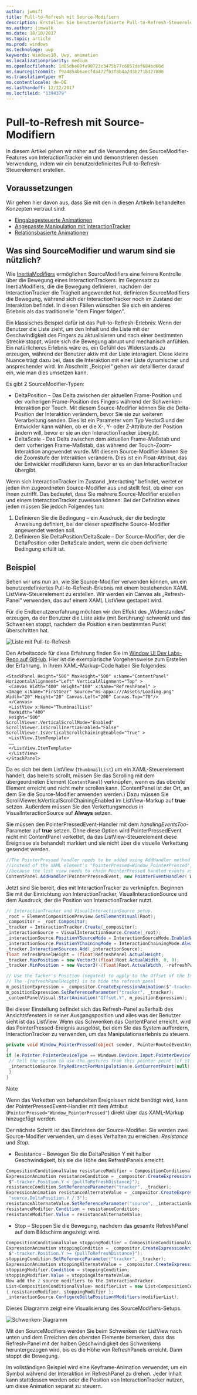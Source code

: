 ```yaml
---
author: jwmsft
title: Pull-to-Refresh mit Source-Modifiern
description: Erstellen Sie benutzerdefinierte Pull-to-Refresh-Steuerelemente mit SourceModifiern
ms.author: jimwalk
ms.date: 10/10/2017
ms.topic: article
ms.prod: windows
ms.technology: uwp
keywords: Windows10, Uwp, animation
ms.localizationpriority: medium
ms.openlocfilehash: 1d85dbe89fe90723c3475b77c6057def684bd60d
ms.sourcegitcommit: f9a4854b6aecfda472fb3f8b4a2d3b271b327800
ms.translationtype: HT
ms.contentlocale: de-DE
ms.lasthandoff: 12/12/2017
ms.locfileid: "1394379"
---
```

# <a name="pull-to-refresh-with-source-modifiers"></a>Pull-to-Refresh mit Source-Modifiern

In diesem Artikel gehen wir näher auf die Verwendung des SourceModifier-Features von InteractionTracker ein und demonstrieren dessen Verwendung, indem wir ein benutzerdefiniertes Pull-to-Refresh-Steuerelement erstellen.

## <a name="prerequisites"></a>Voraussetzungen

Wir gehen hier davon aus, dass Sie mit den in diesen Artikeln behandelten Konzepten vertraut sind:

- [Eingabegesteuerte Animationen](input-driven-animations.md)
- [Angepasste Manipulation mit InteractionTracker](interaction-tracker-manipulations.md)
- [Relationsbasierte Animationen](relation-animations.md)

## <a name="what-is-a-sourcemodifier-and-why-are-they-useful"></a>Was sind SourceModifier und warum sind sie nützlich?

Wie [InertiaModifiers](inertia-modifiers.md) ermöglichen SourceModifiers eine feinere Kontrolle über die Bewegung eines InteractionTrackers. Im Gegensatz zu InertiaModifiers, die die Bewegung definieren, nachdem der InteractionTracker die Trägheit angewendet hat, definieren SourceModifiers die Bewegung, während sich der InteractionTracker noch im Zustand der Interaktion befindet. In diesen Fällen wünschen Sie sich ein anderes Erlebnis als das traditionelle "dem Finger folgen".

Ein klassisches Beispiel dafür ist das Pull-to-Refresh-Erlebnis: Wenn der Benutzer die Liste zieht, um den Inhalt und die Liste mit der Geschwindigkeit des Fingers zu aktualisieren und nach einer bestimmten Strecke stoppt, würde sich die Bewegung abrupt und mechanisch anfühlen. Ein natürlicheres Erlebnis wäre es, ein Gefühl des Widerstands zu erzeugen, während der Benutzer aktiv mit der Liste interagiert. Diese kleine Nuance trägt dazu bei, dass die Interaktion mit einer Liste dynamischer und ansprechender wird. Im Abschnitt „Beispiel“ gehen wir detaillierter darauf ein, wie man dies umsetzen kann.

Es gibt 2 SourceModifier-Typen:

- DeltaPosition – Das Delta zwischen der aktuellen Frame-Position und der vorherigen Frame-Position des Fingers während der Schwenken-Interaktion per Touch. Mit diesem Source-Modifier können Sie die Delta-Position der Interaktion verändern, bevor Sie sie zur weiteren Verarbeitung senden. Dies ist ein Parameter vom Typ Vector3 und der Entwickler kann wählen, ob er die X-, Y- oder Z-Attribute der Position ändern will, bevor er sie an den InteractionTracker übergibt.
- DeltaScale - Das Delta zwischen dem aktuellen Frame-Maßstab und dem vorherigen Frame-Maßstab, das während der Touch-Zoom-Interaktion angewendet wurde. Mit diesem Source-Modifier können Sie die Zoomstufe der Interaktion verändern. Dies ist ein Float-Attribut, das der Entwickler modifizieren kann, bevor er es an den InteractionTracker übergibt.

Wenn sich InteractionTracker im Zustand „Interacting“ befindet, wertet er jeden ihm zugeordneten Source-Modifier aus und stellt fest, ob einer von ihnen zutrifft. Das bedeutet, dass Sie mehrere Source-Modifier erstellen und einem InteractionTracker zuweisen können. Bei der Definition eines jeden müssen Sie jedoch Folgendes tun:

1. Definieren Sie die Bedingung – ein Ausdruck, der die bedingte Anweisung definiert, bei der dieser spezifische Source-Modifier angewendet werden soll.
1. Definieren Sie DeltaPosition/DeltaScale – Der Source-Modifier, der die DeltaPosition oder DeltaScale ändert, wenn die oben definierte Bedingung erfüllt ist.

## <a name="example"></a>Beispiel

Sehen wir uns nun an, wie Sie Source-Modifier verwenden können, um ein benutzerdefiniertes Pull-to-Refresh-Erlebnis mit einem bestehenden XAML ListView-Steuerelement zu erstellen. Wir werden ein Canvas als „Refresh-Panel“ verwenden, das auf einem XAML ListView gestapelt wird.

Für die Endbenutzererfahrung möchten wir den Effekt des „Widerstandes“ erzeugen, da der Benutzer die Liste aktiv (mit Berührung) schwenkt und das Schwenken stoppt, nachdem die Position einen bestimmten Punkt überschritten hat.

![Liste mit Pull-to-Refresh](images/animation/city-list.gif)

Den Arbeitscode für diese Erfahrung finden Sie im [Window UI Dev Labs-Repo auf GitHub](https://github.com/Microsoft/WindowsUIDevLabs). Hier ist die exemplarische Vorgehensweise zum Erstellen der Erfahrung.
In Ihrem XAML-Markup-Code haben Sie folgendes:

```xaml
<StackPanel Height="500" MaxHeight="500" x:Name="ContentPanel" HorizontalAlignment="Left" VerticalAlignment="Top" >
 <Canvas Width="400" Height="100" x:Name="RefreshPanel" >
<Image x:Name="FirstGear" Source="ms-appx:///Assets/Loading.png" Width="20" Height="20" Canvas.Left="200" Canvas.Top="70"/>
 </Canvas>
 <ListView x:Name="ThumbnailList"
 MaxWidth="400"
 Height="500"
ScrollViewer.VerticalScrollMode="Enabled" ScrollViewer.IsScrollInertiaEnabled="False" ScrollViewer.IsVerticalScrollChainingEnabled="True" >
 <ListView.ItemTemplate>
 ……
 </ListView.ItemTemplate>
 </ListView>
</StackPanel>
```

Da es sich bei dem ListView (`ThumbnailList`) um ein XAML-Steuerelement handelt, das bereits scrollt, müssen Sie das Scrolling mit dem übergeordneten Element (`ContentPanel`) verknüpfen, wenn es das oberste Element erreicht und nicht mehr scrollen kann. (ContentPanel ist der Ort, an dem Sie die Source-Modifier anwenden werden.) Dazu müssen Sie ScrollViewer.IsVerticalScrollChainingEnabled im ListView-Markup auf **true** setzen. Außerdem müssen Sie den Verkettungsmodus in VisualInteractionSource auf **Always** setzen.

Sie müssen den PointerPressedEvent-Handler mit dem _handlingEventsToo_-Parameter auf **true** setzen. Ohne diese Option wird PointerPressedEvent nicht mit ContentPanel verkettet, da das ListView-Steuerelement diese Ereignisse als behandelt markiert und sie nicht über die visuelle Verkettung gesendet werden.

```csharp
//The PointerPressed handler needs to be added using AddHandler method with the //handledEventsToo boolean set to "true"
//instead of the XAML element's "PointerPressed=Window_PointerPressed",
//because the list view needs to chain PointerPressed handled events as well.
ContentPanel.AddHandler(PointerPressedEvent, new PointerEventHandler( Window_PointerPressed), true);
```

Jetzt sind Sie bereit, dies mit InteractionTracker zu verknüpfen. Beginnen Sie mit der Einrichtung von InteractionTracker, VisualInteractionSource und dem Ausdruck, der die Position von InteractionTracker nutzt.

```csharp
// InteractionTracker and VisualInteractionSource setup.
_root = ElementCompositionPreview.GetElementVisual(Root);
_compositor = _root.Compositor;
_tracker = InteractionTracker.Create(_compositor);
_interactionSource = VisualInteractionSource.Create(_root);
_interactionSource.PositionYSourceMode = InteractionSourceMode.EnabledWithInertia;
_interactionSource.PositionYChainingMode = InteractionChainingMode.Always;
_tracker.InteractionSources.Add(_interactionSource);
float refreshPanelHeight = (float)RefreshPanel.ActualHeight;
_tracker.MaxPosition = new Vector3((float)Root.ActualWidth, 0, 0);
_tracker.MinPosition = new Vector3(-(float)Root.ActualWidth, -refreshPanelHeight, 0);

// Use the Tacker's Position (negated) to apply to the Offset of the Image.
// The -{refreshPanelHeight} is to hide the refresh panel
m_positionExpression = _compositor.CreateExpressionAnimation($"-tracker.Position.Y - {refreshPanelHeight} ");
m_positionExpression.SetReferenceParameter("tracker", _tracker);
_contentPanelVisual.StartAnimation("Offset.Y", m_positionExpression);
```

Bei dieser Einstellung befindet sich das Refresh-Panel außerhalb des Ansichtsfensters in seiner Ausgangsposition und alles was der Benutzer sieht ist das ListView. Wenn das Schwenken das ContentPanel erreicht, wird das PointerPressed-Ereignis ausgelöst, bei dem Sie das System auffordern, InteractionTracker zu verwenden, um das Manipulationserlebnis zu steuern.

```csharp
private void Window_PointerPressed(object sender, PointerRoutedEventArgs e)
{
if (e.Pointer.PointerDeviceType == Windows.Devices.Input.PointerDeviceType.Touch) {
 // Tell the system to use the gestures from this pointer point (if it can).
 _interactionSource.TryRedirectForManipulation(e.GetCurrentPoint(null));
 }
}
```

> [!NOTE]
> Wenn das Verketten von behandelten Ereignissen nicht benötigt wird, kann der PointerPressedEvent-Handler mit dem Attribut (`PointerPressed="Window_PointerPressed"`) direkt über das XAML-Markup hinzugefügt werden.

Der nächste Schritt ist das Einrichten der Source-Modifier. Sie werden zwei Source-Modifier verwenden, um dieses Verhalten zu erreichen: _Resistance_ und _Stop_.

- Resistance – Bewegen Sie die DeltaPosition Y mit halber Geschwindigkeit, bis sie die Höhe des RefreshPanels erreicht.

```csharp
CompositionConditionalValue resistanceModifier = CompositionConditionalValue.Create (_compositor);
ExpressionAnimation resistanceCondition = _compositor.CreateExpressionAnimation(
 $"-tracker.Position.Y < {pullToRefreshDistance}");
resistanceCondition.SetReferenceParameter("tracker", _tracker);
ExpressionAnimation resistanceAlternateValue = _compositor.CreateExpressionAnimation(
 "source.DeltaPosition.Y / 3");
resistanceAlternateValue.SetReferenceParameter("source", _interactionSource);
resistanceModifier.Condition = resistanceCondition;
resistanceModifier.Value = resistanceAlternateValue;
```

- Stop – Stoppen Sie die Bewegung, nachdem das gesamte RefreshPanel auf dem Bildschirm angezeigt wird.

```csharp
CompositionConditionalValue stoppingModifier = CompositionConditionalValue.Create (_compositor);
ExpressionAnimation stoppingCondition = _compositor.CreateExpressionAnimation(
 $"-tracker.Position.Y >= {pullToRefreshDistance}");
stoppingCondition.SetReferenceParameter("tracker", _tracker);
ExpressionAnimation stoppingAlternateValue = _compositor.CreateExpressionAnimation("0");
stoppingModifier.Condition = stoppingCondition;
stoppingModifier.Value = stoppingAlternateValue;
Now add the 2 source modifiers to the InteractionTracker.
List<CompositionConditionalValue> modifierList = new List<CompositionConditionalValue>()
{ resistanceModifier, stoppingModifier };
_interactionSource.ConfigureDeltaPositionYModifiers(modifierList);
```

Dieses Diagramm zeigt eine Visualisierung des SourceModifiers-Setups.

![Schwenken-Diagramm](images/animation/source-modifiers-diagram.png)

Mit den SourceModifiers werden Sie beim Schwenken der ListView nach unten und dem Erreichen des obersten Elemente bemerken, dass das Refresh-Panel mit der halben Geschwindigkeit des Schwenkens heruntergezogen wird, bis es die Höhe von RefreshPanels erreicht. Dann stoppt die Bewegung.

Im vollständigen Beispiel wird eine Keyframe-Animation verwendet, um ein Symbol während der Interaktion im RefreshPanel zu drehen. Jeder Inhalt kann stattdessen werden oder die Position von InteractionTracker nutzen, um diese Animation separat zu steuern.

